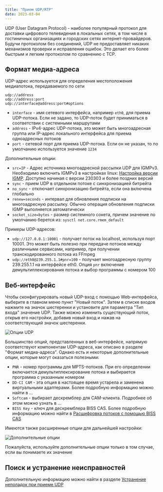 ```yaml
---
title: "Прием UDP/RTP"
date: 2023-03-04
---
```


UDP (User Datagram Protocol) - наиболее популярный протокол для доставки цифрового телевидения в локальных сетях, в том числе в гостиничных организациях и городских сетях интернет-провайдеров. Будучи протоколом без соединений, UDP не предоставляет никаких механизмов проверки и исправления ошибок. Это делает его более быстрым и легким протоколом по сравнению с TCP.

## Формат медиа-адреса[](https://help.cesbo.com/astra/receiving/ip/udp#media-address-format)

UDP-адрес используется для определения местоположения медиапотока, передаваемого по сети

```
udp://address
udp://address:port
udp://interface@address:port#options
```

- `interface` - имя сетевого интерфейса, например `eth0`, для приема UDP-потока. Если не задано, то UDP-поток будет приниматься в соответствии с системными маршрутами
- `address` - IPv4-адрес UDP-потока, это может быть многоадресная группа или IP-адрес локального интерфейса для приема одноадресных потоков
- `port` - сетевой порт для приема UDP-потока. Если он не указан, то по умолчанию используется значение `1234`

Дополнительные опции:

- `src=IP` - Адрес источника многоадресной рассылки UDP для IGMPv3. Необходимо включить IGMPv3 в настройках linux: [Настройка версии IGMP](https://help.cesbo.com/misc/tools-and-utilities/network/configure-igmp-version). Доступно начиная с версии 230303 и более поздних версий
- `sync` - прием UDP в отдельном потоке с синхронизацией битрейта
- `no_sync` - отключает синхронизацию битрейта, если она включена глобально
- `renew=seconds` - интервал для обновления подписки на многоадресную рассылку. Обычно операция обновления подписки IGMP выполняется автоматически
- `socket_size=bytes` - размер системного сокета, причем значение по умолчанию берется из: `sysctl net.core.rmem_default`

Примеры UDP-адресов:

- `udp://127.0.0.1:10001` - получает поток на localhost, используя порт 10001. Это может быть полезно при передаче потоков между различными сервисами, например, при получении транскодированного потока из FFmpeg
- `udp://eth0@239.255.1.1#pnr=100` - получает многоадресную группу 239.255.1.1 на интерфейсе eth0. Опция `pnr` включение демультиплексирования потока и выбор программы с номером 100

## Веб-интерфейс[](https://help.cesbo.com/astra/receiving/ip/udp#web-interface)

Чтобы сконфигурировать новый UDP-вход с помощью Web-интерфейса, выберите в главном меню пункт "Новый поток". Затем в списке входов нажмите на значок шестеренки и установите для параметра "Тип входа" значение UDP. Также можно изменить существующий поток, открыв его настройки, добавив новый вход и нажав на соответствующий значок шестеренки.

![Опции UDP](https://cdn.cesbo.com/help/astra/receiving/ip/udp/options.png)

Большинство опций, представленных в веб-интерфейсе, напрямую соответствуют компонентам UDP-адреса, как описано в разделе "Формат медиа-адреса". Однако есть и некоторые дополнительные опции, которые могут оказаться полезными:

- `PNR` - номер программы для MPTS-потоков. При его определении включается демультиплексирование потока и выбирается программа с указанным номером
- `DD-CI CAM` - эта опция в настоящее время устарела и заменена виртуальными адаптерами. Более подробную информацию можно найти в ...
- `Softcam` - выбирает дескремблер для CAM-клиента. Подробнее об этом можно узнать в ...
- `BISS Key` - ключ для дескремблера BISS CAS. Более подробную информацию можно найти в [Расшифровка потоков с помощью BISS CAS](https://help.cesbo.com/astra/processing/cas/decrypt-biss)

Имеются также расширенные опции для дальнейшей настройки:

![Дополнительные опции](https://cdn.cesbo.com/help/astra/receiving/ip/udp/advanced.png)

Пожалуйста, используйте дополнительные опции только в том случае, если вы понимаете их значение

## Поиск и устранение неисправностей[](https://help.cesbo.com/astra/receiving/ip/udp#troubleshooting)

Дополнительную информацию можно найти в разделе [Устранение неполадок при приеме UDP](https://help.cesbo.com/misc/troubleshooting/receiving/udp)
